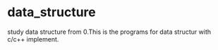 # data_structure
study data structure from 0.This is the programs for data structur with c/c++ implement.
